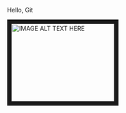 Hello, Git

<a href="https://www.youtube.com/watch?v=RB-RcX5DS5A" target="_blank"><img src="http://img.youtube.com/vi/RB-RcX5DS5A/0.jpg" 
alt="IMAGE ALT TEXT HERE" width="240" height="180" border="10" /></a>


